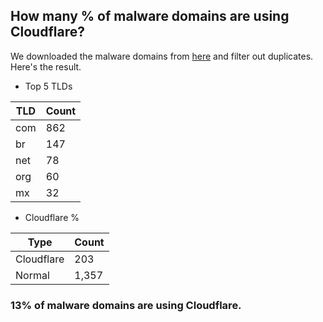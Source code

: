## How many % of malware domains are using Cloudflare?


We downloaded the malware domains from [here](https://urlhaus.abuse.ch) and filter out duplicates.
Here's the result.


[//]: # (start replacement)


- Top 5 TLDs

| TLD | Count |
| --- | --- |
| com | 862 |
| br | 147 |
| net | 78 |
| org | 60 |
| mx | 32 |


- Cloudflare %

| Type | Count |
| --- | --- |
| Cloudflare | 203 |
| Normal | 1,357 |


### 13% of malware domains are using Cloudflare.
